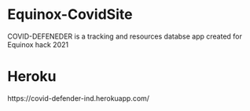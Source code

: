 # Equinox-CovidSite

COVID-DEFENEDER is a tracking and resources databse app created for Equinox hack 2021

<h1>Heroku</h1>
https://covid-defender-ind.herokuapp.com/
